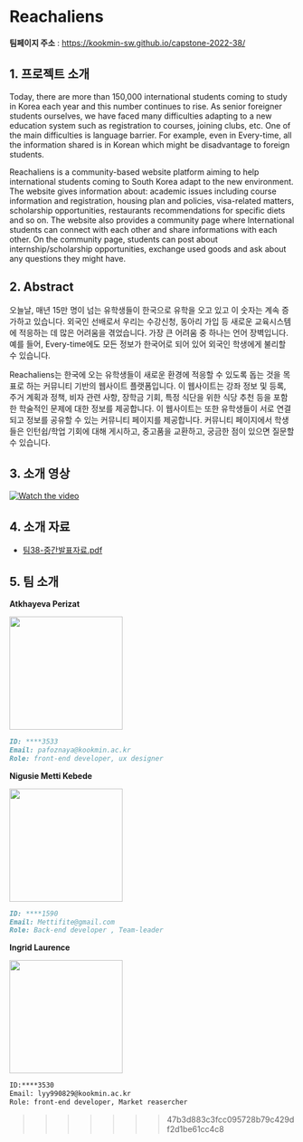 # Reachaliens

**팀페이지 주소** : https://kookmin-sw.github.io/capstone-2022-38/

## 1. 프로젝트 소개
Today, there are more than 150,000 international students coming to study in Korea each year and this number continues to rise. As senior foreigner students ourselves, we have faced many difficulties adapting to a new education system such as registration to courses, joining clubs, etc. One of the main difficulties is language barrier. For example, even in Every-time, all the information shared is in Korean which might be disadvantage to foreign students.  

Reachaliens is a community-based website platform aiming to help international students coming to South Korea adapt to the new environment. The website gives information about: academic issues including course information and registration, housing plan and policies, visa-related matters, scholarship opportunities, restaurants recommendations for specific diets and so on. The website also provides a community page where International students can connect with each other and share informations with each other. On the  community page, students can post about internship/scholarship opportunities, exchange used goods and ask about any questions they might have.

## 2. Abstract
오늘날, 매년 15만 명이 넘는 유학생들이 한국으로 유학을 오고 있고 이 숫자는 계속 증가하고 있습니다. 외국인 선배로서 우리는 수강신청, 동아리 가입 등 새로운 교육시스템에 적응하는 데 많은 어려움을 겪었습니다. 가장 큰 어려움 중 하나는 언어 장벽입니다. 예를 들어, Every-time에도 모든 정보가 한국어로 되어 있어 외국인 학생에게 불리할 수 있습니다. 

Reachaliens는 한국에 오는 유학생들이 새로운 환경에 적응할 수 있도록 돕는 것을 목표로 하는 커뮤니티 기반의 웹사이트 플랫폼입니다. 이 웹사이트는 강좌 정보 및 등록, 주거 계획과 정책, 비자 관련 사항, 장학금 기회, 특정 식단을 위한 식당 추천 등을 포함한 학술적인 문제에 대한 정보를 제공합니다. 이 웹사이트는 또한 유학생들이 서로 연결되고 정보를 공유할 수 있는 커뮤니티 페이지를 제공합니다. 커뮤니티 페이지에서 학생들은 인턴쉽/학업 기회에 대해 게시하고, 중고품을 교환하고, 궁금한 점이 있으면 질문할 수 있습니다.


## 3. 소개 영상
[![Watch the video](https://user-images.githubusercontent.com/54922683/161941761-ed009151-0b9c-4624-95ad-f6edae597593.png)](https://user-images.githubusercontent.com/54922683/161941761-ed009151-0b9c-4624-95ad-f6edae597593.mp4)

## 4. 소개 자료
- [팀38-중간발표자료.pdf](https://github.com/kookmin-sw/capstone-2022-38/files/8444059/38-.pdf)

## 5. 팀 소개

**Atkhayeva Perizat**

<img src= "https://user-images.githubusercontent.com/54922683/159688915-50d02078-d99c-4e87-9722-b72c8040a47a.jpg" width = "200" >
     

```markdown
ID: ****3533
Email: pafoznaya@kookmin.ac.kr
Role: front-end developer, ux designer
```

**Nigusie Metti Kebede**

<img src= "https://user-images.githubusercontent.com/54922683/159690599-968c3cf0-1284-4529-83de-1ee2fcaca488.jpg" width = "200" >

```markdown
ID: ****1590
Email: Mettifite@gmail.com
Role: Back-end developer , Team-leader
```

**Ingrid Laurence**

<img src= "https://i.imgur.com/ByTll5y.jpeg" width = "200" >

```markdown
ID:****3530
Email: lyy990829@kookmin.ac.kr
Role: front-end developer, Market reasercher
```
>>>>>>> 47b3d883c3fcc095728b79c429df2d1be61cc4c8
